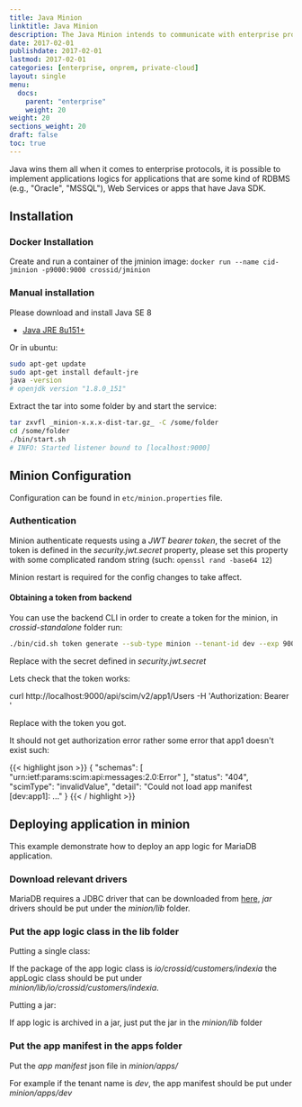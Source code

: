 ```yaml
---
title: Java Minion
linktitle: Java Minion
description: The Java Minion intends to communicate with enterprise protocols such JDBC, WS, etc.
date: 2017-02-01
publishdate: 2017-02-01
lastmod: 2017-02-01
categories: [enterprise, onprem, private-cloud]
layout: single
menu:
  docs:
    parent: "enterprise"
    weight: 20
weight: 20
sections_weight: 20
draft: false
toc: true
---
```


Java wins them all when it comes to enterprise protocols, it is possible to implement applications logics for applications that are some kind of RDBMS (e.g., "Oracle", "MSSQL"),
Web Services or apps that have Java SDK.


## Installation

### Docker Installation

Create and run a container of the jminion image: `docker run --name cid-jminion -p9000:9000 crossid/jminion`

### Manual installation

Please download and install Java SE 8

- [Java JRE 8u151+](http://www.oracle.com/technetwork/java/javase/downloads/jre8-downloads-2133155.html)

Or in ubuntu:

```bash
sudo apt-get update
sudo apt-get install default-jre
java -version
# openjdk version "1.8.0_151"
```


Extract the tar into some folder by and start the service:

```bash
tar zxvfl _minion-x.x.x-dist-tar.gz_ -C /some/folder
cd /some/folder
./bin/start.sh
# INFO: Started listener bound to [localhost:9000]
```

## Minion Configuration

Configuration can be found in `etc/minion.properties` file.

### Authentication

Minion authenticate requests using a _JWT bearer token_, the secret of the token is defined in the _security.jwt.secret_ property, please set this property with some complicated random string (such: `openssl rand -base64 12`)

Minion restart is required for the config changes to take affect.

#### Obtaining a token from backend

You can use the backend CLI in order to create a token for the minion, in _crossid-standalone_ folder run:

```bash
./bin/cid.sh token generate --sub-type minion --tenant-id dev --exp 900000 --secret <secret>
```

Replace _<secret>_ with the secret defined in _security.jwt.secret_


Lets check that the token works:

curl http://localhost:9000/api/scim/v2/app1/Users -H 'Authorization: Bearer <token>'

Replace _<token>_ with the token you got.

It should not get authorization error rather some error that app1 doesn't exist such:

{{< highlight json >}}
{
  "schemas": [
    "urn:ietf:params:scim:api:messages:2.0:Error"
  ],
  "status": "404",
  "scimType": "invalidValue",
  "detail": "Could not load app manifest [dev:app1]: ..."
}
{{< / highlight >}}

## Deploying application in minion

This example demonstrate how to deploy an app logic for MariaDB application.

### Download relevant drivers

MariaDB requires a JDBC driver that can be downloaded from [here](https://mariadb.com/downloads/connector), _jar_ drivers should be put under the _minion/lib_ folder.

### Put the app logic class in the lib folder

Putting a single class:

If the package of the app logic class is _io/crossid/customers/indexia_ the appLogic class should be put under _minion/lib/io/crossid/customers/indexia_.

Putting a jar:

If app logic is archived in a jar, just put the jar in the _minion/lib_ folder

### Put the app manifest in the apps folder

Put the _app manifest_ json file in _minion/apps/<tenant>_

For example if the tenant name is _dev_, the app manifest should be put under _minion/apps/dev_
